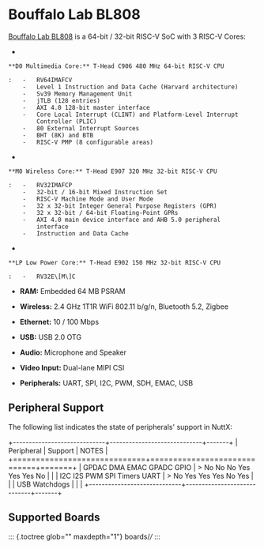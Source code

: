Bouffalo Lab BL808
==================

[Bouffalo Lab
BL808](https://github.com/bouffalolab/bl_docs/tree/main/BL808_RM/en) is
a 64-bit / 32-bit RISC-V SoC with 3 RISC-V Cores:

-   

    **D0 Multimedia Core:** T-Head C906 480 MHz 64-bit RISC-V CPU

    :   -   RV64IMAFCV
        -   Level 1 Instruction and Data Cache (Harvard architecture)
        -   Sv39 Memory Management Unit
        -   jTLB (128 entries)
        -   AXI 4.0 128-bit master interface
        -   Core Local Interrupt (CLINT) and Platform-Level Interrupt
            Controller (PLIC)
        -   80 External Interrupt Sources
        -   BHT (8K) and BTB
        -   RISC-V PMP (8 configurable areas)

-   

    **M0 Wireless Core:** T-Head E907 320 MHz 32-bit RISC-V CPU

    :   -   RV32IMAFCP
        -   32-bit / 16-bit Mixed Instruction Set
        -   RISC-V Machine Mode and User Mode
        -   32 x 32-bit Integer General Purpose Registers (GPR)
        -   32 x 32-bit / 64-bit Floating-Point GPRs
        -   AXI 4.0 main device interface and AHB 5.0 peripheral
            interface
        -   Instruction and Data Cache

-   

    **LP Low Power Core:** T-Head E902 150 MHz 32-bit RISC-V CPU

    :   -   RV32E\[M\]C

-   **RAM:** Embedded 64 MB PSRAM

-   **Wireless:** 2.4 GHz 1T1R WiFi 802.11 b/g/n, Bluetooth 5.2, Zigbee

-   **Ethernet:** 10 / 100 Mbps

-   **USB:** USB 2.0 OTG

-   **Audio:** Microphone and Speaker

-   **Video Input:** Dual-lane MIPI CSI

-   **Peripherals:** UART, SPI, I2C, PWM, SDH, EMAC, USB

Peripheral Support
------------------

The following list indicates the state of peripherals\' support in
NuttX:

+-----------------------------+-----------------------------+-------+
| Peripheral                  | Support                     | NOTES |
+=============================+=============================+=======+
| GPDAC DMA EMAC GPADC GPIO   | > No No No Yes Yes Yes No   |       |
| I2C I2S PWM SPI Timers UART | > No Yes Yes Yes No Yes     |       |
| USB Watchdogs               |                             |       |
+-----------------------------+-----------------------------+-------+

Supported Boards
----------------

::: {.toctree glob="" maxdepth="1"}
boards/*/*
:::
